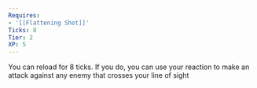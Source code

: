 ```yaml
---
Requires:
- '[[Flattening Shot]]'
Ticks: 8
Tier: 2
XP: 5
---
```


You can reload for 8 ticks. If you do, you can use your reaction to make an attack against any enemy that crosses your line of sight